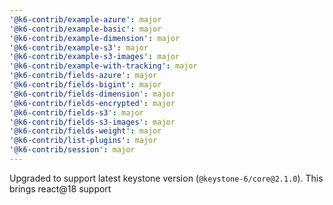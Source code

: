 ```yaml
---
'@k6-contrib/example-azure': major
'@k6-contrib/example-basic': major
'@k6-contrib/example-dimension': major
'@k6-contrib/example-s3': major
'@k6-contrib/example-s3-images': major
'@k6-contrib/example-with-tracking': major
'@k6-contrib/fields-azure': major
'@k6-contrib/fields-bigint': major
'@k6-contrib/fields-dimension': major
'@k6-contrib/fields-encrypted': major
'@k6-contrib/fields-s3': major
'@k6-contrib/fields-s3-images': major
'@k6-contrib/fields-weight': major
'@k6-contrib/list-plugins': major
'@k6-contrib/session': major
---
```


Upgraded to support latest keystone version (`@keystone-6/core@2.1.0`). This brings react@18 support
